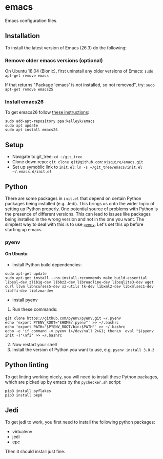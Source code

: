 # emacs
Emacs configuration files.

## Installation
To install the latest version of Emacs (26.3) do the following:

### Remove older emacs versions (optional)
On Ubuntu 18.04 (Bionic), first uninstall any older versions of Emacs:
`sudo apt-get remove emacs`

If that returns "Package 'emacs' is not installed, so not removed", try:
`sudo apt-get remove emacs25`

### Install emacs26
To get emacs26 follow [these instructions](http://ubuntuhandbook.org/index.php/2019/02/install-gnu-emacs-26-1-ubuntu-18-04-16-04-18-10/):

```
sudo add-apt-repository ppa:kelleyk/emacs
sudo apt update
sudo apt install emacs26
```

## Setup

* Navigate to git_tree: `cd ~/git_tree`
* Clone down repo: `git clone git@github.com:ojsquire/emacs.git`
* Set up symoblic link to `init.el`: `ln -s ~/git_tree/emacs/init.el ~/.emacs.d/init.el`

## Python
There are some packages in `init.el` that depend on certain Python packages being installed (e.g. Jedi). This brings us onto the wider topic of setting up Python properly. One potential source of problems with Python is the presence of different versions. This can lead to issues like packages being installed in the wrong version and not in the one you want. The simplest way to deal with this is to use [`pyenv`](https://github.com/pyenv/pyenv). Let's set this up before starting up emacs.

### pyenv

#### On Ubuntu
* Install Python build dependencies:
```
sudo apt-get update
sudo apt-get install --no-install-recommends make build-essential libssl-dev zlib1g-dev libbz2-dev libreadline-dev libsqlite3-dev wget curl llvm libncurses5-dev xz-utils tk-dev libxml2-dev libxmlsec1-dev libffi-dev liblzma-dev
```

* Install pyenv
1. Run these commands:
```
git clone https://github.com/pyenv/pyenv.git ~/.pyenv
echo 'export PYENV_ROOT="$HOME/.pyenv"' >> ~/.bashrc
echo 'export PATH="$PYENV_ROOT/bin:$PATH"' >> ~/.bashrc
echo -e 'if command -v pyenv 1>/dev/null 2>&1; then\n  eval "$(pyenv init -)"\nfi' >> ~/.bashrc
```
2. Now restart your shell
3. Install the version of Python you want to use, e.g. `pyenv install 3.8.3`

## Python linting
To get linting working nicely, you will need to install these Python packages, which are picked up by emacs by the `pychecker.sh` script:

```
pip3 install pyflakes
pip3 install pep8
```

## Jedi
To get jedi to work, you first need to install the following python packages:

* virtualenv
* jedi
* epc

Then it should install just fine.
